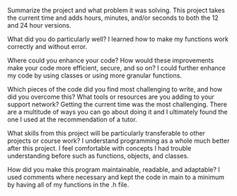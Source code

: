 Summarize the project and what problem it was solving.
This project takes the current time and adds hours, minutes, and/or seconds to both the 12 and 24 hour versions.

What did you do particularly well?
I learned how to make my functions work correctly and without error.

Where could you enhance your code? How would these improvements make your code more efficient, secure, and so on?
I could further enhance my code by using classes or using more granular functions.

Which pieces of the code did you find most challenging to write, and how did you overcome this? What tools or resources are you adding to your support network?
Getting the current time was the most challenging. There are a multitude of ways you can go about doing it and I ultimately found the one I used at the 
recommendation of a tutor.

What skills from this project will be particularly transferable to other projects or course work?
I understand programming as a whole much better after this project. I feel comfortable with concepts I had trouble understanding before such as functions, objects, and classes.

How did you make this program maintainable, readable, and adaptable?
I used comments where necessary and kept the code in main to a minimum by having all of my functions in the .h file.
